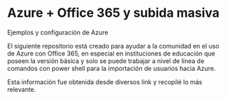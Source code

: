 # Azure + Office 365 y subida masiva
Ejemplos y configuración de Azure

El siguiente repositorio está creado para ayudar a la comunidad en el uso de Azure con Office 365, 
en especial en instituciones de educación que poseen la versión básica y solo se puede trabajar a nivel de línea de comandos con power shell para la importación de usuarios hacia Azure.

Esta información fue obtenida desde diversos link y recopilé lo más relevante. 
